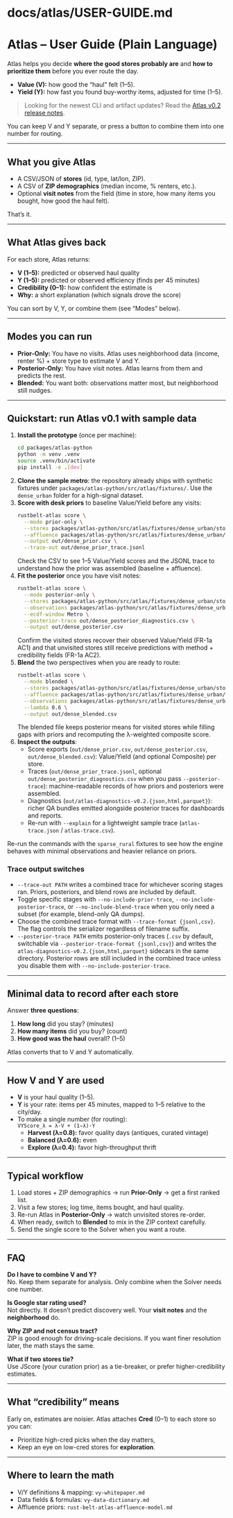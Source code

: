 # docs/atlas/USER-GUIDE.md

# Atlas – User Guide (Plain Language)

Atlas helps you decide **where the good stores probably are** and **how to prioritize them** before you ever route the day.

- **Value (V):** how good the “haul” felt (1–5).
- **Yield (Y):** how fast you found buy-worthy items, adjusted for time (1–5).

> Looking for the newest CLI and artifact updates? Read the [Atlas v0.2 release notes](releases/v0.2.md).

You can keep V and Y separate, or press a button to combine them into one number for routing.

---

## What you give Atlas

- A CSV/JSON of **stores** (id, type, lat/lon, ZIP).  
- A CSV of **ZIP demographics** (median income, % renters, etc.).  
- Optional **visit notes** from the field (time in store, how many items you bought, how good the haul felt).

That’s it.

---

## What Atlas gives back

For each store, Atlas returns:
- **V (1–5):** predicted or observed haul quality  
- **Y (1–5):** predicted or observed efficiency (finds per 45 minutes)  
- **Credibility (0–1):** how confident the estimate is  
- **Why:** a short explanation (which signals drove the score)

You can sort by V, Y, or combine them (see “Modes” below).

---

## Modes you can run

- **Prior-Only:** You have no visits. Atlas uses neighborhood data (income, renter %) + store type to estimate V and Y.  
- **Posterior-Only:** You have visit notes. Atlas learns from them and predicts the rest.  
- **Blended:** You want both: observations matter most, but neighborhood still nudges.

---

## Quickstart: run Atlas v0.1 with sample data

1. **Install the prototype** (once per machine):
   ```bash
   cd packages/atlas-python
   python -m venv .venv
   source .venv/bin/activate
   pip install -e .[dev]
   ```
2. **Clone the sample metro**: the repository already ships with synthetic fixtures under `packages/atlas-python/src/atlas/fixtures/`. Use the `dense_urban` folder for a high-signal dataset.
3. **Score with desk priors** to baseline Value/Yield before any visits:
   ```bash
   rustbelt-atlas score \
     --mode prior-only \
     --stores packages/atlas-python/src/atlas/fixtures/dense_urban/stores.csv \
     --affluence packages/atlas-python/src/atlas/fixtures/dense_urban/affluence.csv \
     --output out/dense_prior.csv \
     --trace-out out/dense_prior_trace.jsonl
   ```
   Check the CSV to see 1–5 Value/Yield scores and the JSONL trace to understand how the prior was assembled (baseline + affluence).
4. **Fit the posterior** once you have visit notes:
   ```bash
   rustbelt-atlas score \
     --mode posterior-only \
     --stores packages/atlas-python/src/atlas/fixtures/dense_urban/stores.csv \
     --observations packages/atlas-python/src/atlas/fixtures/dense_urban/observations.csv \
     --ecdf-window Metro \
     --posterior-trace out/dense_posterior_diagnostics.csv \
     --output out/dense_posterior.csv
   ```
   Confirm the visited stores recover their observed Value/Yield (FR-1a AC1) and that unvisited stores still receive predictions with method + credibility fields (FR-1a AC2).
5. **Blend** the two perspectives when you are ready to route:
   ```bash
   rustbelt-atlas score \
     --mode blended \
     --stores packages/atlas-python/src/atlas/fixtures/dense_urban/stores.csv \
     --affluence packages/atlas-python/src/atlas/fixtures/dense_urban/affluence.csv \
     --observations packages/atlas-python/src/atlas/fixtures/dense_urban/observations.csv \
     --lambda 0.6 \
     --output out/dense_blended.csv
   ```
   The blended file keeps posterior means for visited stores while filling gaps with priors and recomputing the λ-weighted composite score.
6. **Inspect the outputs**:
   - Score exports (`out/dense_prior.csv`, `out/dense_posterior.csv`, `out/dense_blended.csv`): Value/Yield (and optional Composite) per store.
   - Traces (`out/dense_prior_trace.jsonl`, optional `out/dense_posterior_diagnostics.csv` when you pass `--posterior-trace`): machine-readable records of how priors and posteriors were assembled.
   - Diagnostics (`out/atlas-diagnostics-v0.2.{json,html,parquet}`): richer QA bundles emitted alongside posterior traces for dashboards and reports.
   - Re-run with `--explain` for a lightweight sample trace (`atlas-trace.json` / `atlas-trace.csv`).

Re-run the commands with the `sparse_rural` fixtures to see how the engine behaves with minimal observations and heavier reliance on priors.

### Trace output switches

- `--trace-out PATH` writes a combined trace for whichever scoring stages ran. Priors, posteriors, and blend rows are included by default.
- Toggle specific stages with `--no-include-prior-trace`, `--no-include-posterior-trace`, or `--no-include-blend-trace` when you only need a subset (for example, blend-only QA dumps).
- Choose the combined trace format with `--trace-format {jsonl,csv}`. The flag controls the serializer regardless of filename suffix.
- `--posterior-trace PATH` emits posterior-only traces (`.csv` by default, switchable via `--posterior-trace-format {jsonl,csv}`) and writes the `atlas-diagnostics-v0.2.{json,html,parquet}` sidecars in the same directory. Posterior rows are still included in the combined trace unless you disable them with `--no-include-posterior-trace`.

---

## Minimal data to record after each store

Answer **three questions**:
1) **How long** did you stay? (minutes)  
2) **How many items** did you buy? (count)  
3) **How good was the haul** overall? (1–5)

Atlas converts that to V and Y automatically.

---

## How V and Y are used

- **V** is your haul quality (1–5).  
- **Y** is your rate: items per 45 minutes, mapped to 1–5 relative to the city/day.  
- To make a single number (for routing):  
  `VYScore_λ = λ·V + (1−λ)·Y`  
  - **Harvest (λ=0.8):** favor quality days (antiques, curated vintage)  
  - **Balanced (λ=0.6):** even  
  - **Explore (λ=0.4):** favor high-throughput thrift

---

## Typical workflow

1) Load stores + ZIP demographics → run **Prior-Only** → get a first ranked list.  
2) Visit a few stores; log time, items bought, and haul quality.  
3) Re-run Atlas in **Posterior-Only** → watch unvisited stores re-order.  
4) When ready, switch to **Blended** to mix in the ZIP context carefully.  
5) Send the single score to the Solver when you want a route.

---

## FAQ

**Do I have to combine V and Y?**  
No. Keep them separate for analysis. Only combine when the Solver needs one number.

**Is Google star rating used?**  
Not directly. It doesn’t predict discovery well. Your **visit notes** and the **neighborhood** do.

**Why ZIP and not census tract?**  
ZIP is good enough for driving-scale decisions. If you want finer resolution later, the math stays the same.

**What if two stores tie?**  
Use JScore (your curation prior) as a tie-breaker, or prefer higher-credibility estimates.

---

## What “credibility” means

Early on, estimates are noisier. Atlas attaches **Cred** (0–1) to each store so you can:
- Prioritize high-cred picks when the day matters,
- Keep an eye on low-cred stores for **exploration**.

---

## Where to learn the math

- V/Y definitions & mapping: `vy-whitepaper.md`  
- Data fields & formulas: `vy-data-dictionary.md`  
- Affluence priors: `rust-belt-atlas-affluence-model.md`


